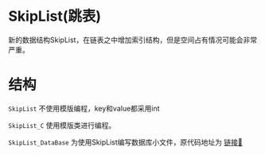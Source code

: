# SkipList(跳表)

新的数据结构SkipList，在链表之中增加索引结构，但是空间占有情况可能会非常严重。

# 结构

`SkipList` 不使用模版编程，key和value都采用int

`SkipList_C` 使用模版类进行编程。

`SkipList_DataBase` 为使用SkipList编写数据库小文件，原代码地址为 [链接🔗](https://github.com/youngyangyang04/Skiplist-CPP)